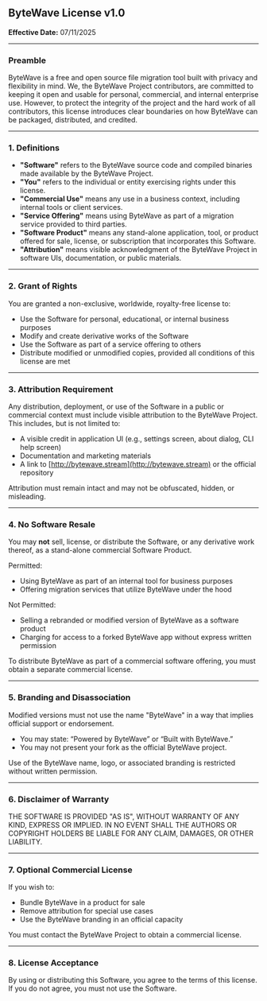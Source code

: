 ## ByteWave License v1.0

**Effective Date:** 07/11/2025

---

### Preamble

ByteWave is a free and open source file migration tool built with privacy and flexibility in mind. We, the ByteWave Project contributors, are committed to keeping it open and usable for personal, commercial, and internal enterprise use. However, to protect the integrity of the project and the hard work of all contributors, this license introduces clear boundaries on how ByteWave can be packaged, distributed, and credited.

---

### 1. Definitions

* **"Software"** refers to the ByteWave source code and compiled binaries made available by the ByteWave Project.
* **"You"** refers to the individual or entity exercising rights under this license.
* **"Commercial Use"** means any use in a business context, including internal tools or client services.
* **"Service Offering"** means using ByteWave as part of a migration service provided to third parties.
* **"Software Product"** means any stand-alone application, tool, or product offered for sale, license, or subscription that incorporates this Software.
* **"Attribution"** means visible acknowledgment of the ByteWave Project in software UIs, documentation, or public materials.

---

### 2. Grant of Rights

You are granted a non-exclusive, worldwide, royalty-free license to:

* Use the Software for personal, educational, or internal business purposes
* Modify and create derivative works of the Software
* Use the Software as part of a service offering to others
* Distribute modified or unmodified copies, provided all conditions of this license are met

---

### 3. Attribution Requirement

Any distribution, deployment, or use of the Software in a public or commercial context must include visible attribution to the ByteWave Project. This includes, but is not limited to:

* A visible credit in application UI (e.g., settings screen, about dialog, CLI help screen)
* Documentation and marketing materials
* A link to [http://bytewave.stream](http://bytewave.stream) or the official repository

Attribution must remain intact and may not be obfuscated, hidden, or misleading.

---

### 4. No Software Resale

You may **not** sell, license, or distribute the Software, or any derivative work thereof, as a stand-alone commercial Software Product.

Permitted:

* Using ByteWave as part of an internal tool for business purposes
* Offering migration services that utilize ByteWave under the hood

Not Permitted:

* Selling a rebranded or modified version of ByteWave as a software product
* Charging for access to a forked ByteWave app without express written permission

To distribute ByteWave as part of a commercial software offering, you must obtain a separate commercial license.

---

### 5. Branding and Disassociation

Modified versions must not use the name "ByteWave" in a way that implies official support or endorsement.

* You may state: “Powered by ByteWave” or “Built with ByteWave.”
* You may not present your fork as the official ByteWave project.

Use of the ByteWave name, logo, or associated branding is restricted without written permission.

---

### 6. Disclaimer of Warranty

THE SOFTWARE IS PROVIDED "AS IS", WITHOUT WARRANTY OF ANY KIND, EXPRESS OR IMPLIED. IN NO EVENT SHALL THE AUTHORS OR COPYRIGHT HOLDERS BE LIABLE FOR ANY CLAIM, DAMAGES, OR OTHER LIABILITY.

---

### 7. Optional Commercial License

If you wish to:

* Bundle ByteWave in a product for sale
* Remove attribution for special use cases
* Use the ByteWave branding in an official capacity

You must contact the ByteWave Project to obtain a commercial license.

---

### 8. License Acceptance

By using or distributing this Software, you agree to the terms of this license. If you do not agree, you must not use the Software.
